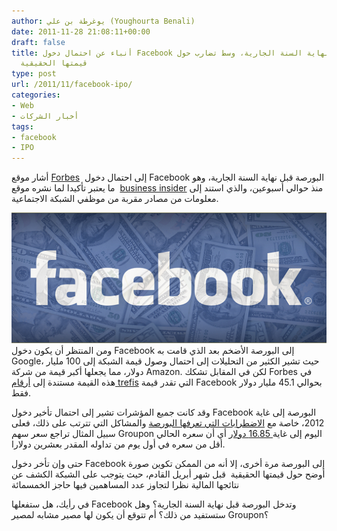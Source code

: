 ```yaml
---
author: يوغرطة بن علي (Youghourta Benali)
date: 2011-11-28 21:08:11+00:00
draft: false
title: أنباء عن احتمال دخول Facebook للبورصة قبل نهاية السنة الجارية، وسط تضارب حول
  قيمتها الحقيقية
type: post
url: /2011/11/facebook-ipo/
categories:
- Web
- أخبار الشركات
tags:
- facebook
- IPO
---
```


أشار موقع [Forbes](http://www.forbes.com/sites/greatspeculations/2011/11/27/facebook-could-go-public-before-christmas-valuation-a-big-question/)  إلى احتمال دخول Facebook البورصة قبل نهاية السنة الجارية، وهو ما يعتبر تأكيدا لما نشره موقع  [business insider](http://www.com/facebook-employees-go-nuts-as-zuckerberg-tells-them-the-ipo-is-coming-2011-11?op=1) منذ حوالي أسبوعين، والذي استند إلى معلومات من مصادر مقربة من موظفي الشبكة الاجتماعية.




[![هل ستدخل Faccebook إلى البورصة قبل نهاية السنة الجارية؟](Facebook-IPO.png)
](Facebook-IPO.png)ومن المنتظر أن يكون دخول Facebook إلى البورصة الأضخم بعد الذي قامت به Google، حيث تشير الكثير من التحليلات إلى احتمال وصول قيمة الشبكة إلى 100 مليار دولار، مما يجعلها أكبر قيمة من شركة Amazon. لكن في المقابل تشكك Forbes في هذه القيمة مستندة إلى [أرقام trefis](http://www.trefis.com/company?hm=FBOOK.trefis) التي تقدر قيمة Facebook بحوالي 45.1 مليار دولار فقط.




وقد كانت جميع المؤشرات تشير إلى احتمال تأخير دخول Facebook البورصة إلى غاية 2012، خاصة مع [الاضطرابات التي تعرفها البورصة](../2011/08/nasdaq-takes-sharp-fall/) والمشاكل التي تترتب على ذلك، فعلى سبيل المثال تراجع سعر سهم Groupon اليوم إلى غاية[ 16.85 دولار](http://chicagoist.com/2011/11/28/groupon_stock_shows_signs_of_losing.php) أي أن سعره الحالي أقل من سعره في أول يوم من تداوله المقدر بعشرين دولارا.




حتى وإن تأخر دخول Facebook إلى البورصة مرة أخرى، إلا أنه من الممكن تكوين صورة أوضح حول قيمتها الحقيقية  قبل شهر أبريل القادم، حيث يتوجب على الشبكة الكشف عن نتائجها المالية نظرا لتجاوز عدد المساهمين فيها حاجز الخمسمائة




في رأيك، هل ستفعلها Facebook وتدخل البورصة قبل نهاية السنة الجارية؟ وهل ستستفيد من ذلك؟ أم تتوقع أن يكون لها مصير مشابه لمصير Groupon؟
